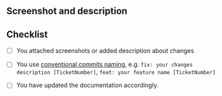 <!--- Provide a general summary of your changes in the title above -->

## Screenshot and description 

<!---
  Describe your changes in detail.
  Why is this change required? What problem does it solve?
  If it fixes an open issue, please link to the issue here.
-->

## Checklist

<!---
  Go over all the following points, and put an `x` in all the boxes that apply.
  If you're unsure about any of these, don't hesitate to ask.
  We're here to help!
-->

- [ ] You attached screenshots or added description about changes
- [ ] You use [conventional commits naming](https://www.conventionalcommits.org/en/v1.0.0/), e.g. `fix: your changes description [TicketNumber]`, `feat: your feature name [TicketNumber]`
- [ ] You have updated the documentation accordingly.

